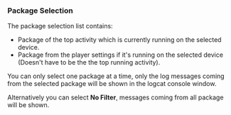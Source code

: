### Package Selection
The package selection list contains:
- Package of the top activity which is currently running on the selected device.
- Package from the player settings if it's running on the selected device (Doesn't have to be the the top running activity).

You can only select one package at a time, only the log messages coming from the selected package will be shown in the logcat console window. 

Alternatively you can select **No Filter**, messages coming from all package will be shown.

